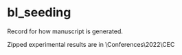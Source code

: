 # bl_seeding

Record for how manuscript is generated.

Zipped experimental results are in \Conferences\2022\CEC
